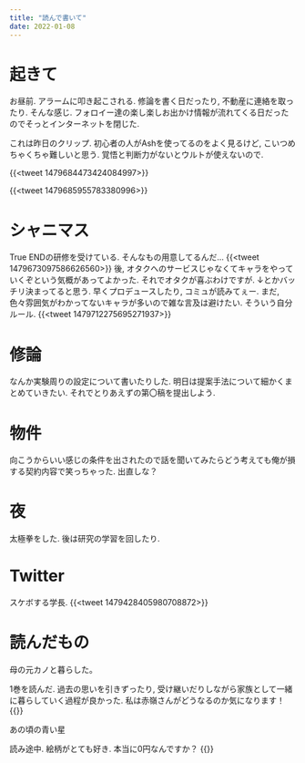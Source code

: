```yaml
---
title: "読んで書いて"
date: 2022-01-08
---
```


# 起きて
お昼前. アラームに叩き起こされる. 修論を書く日だったり, 不動産に連絡を取ったり. そんな感じ. フォロイー達の楽し楽しお出かけ情報が流れてくる日だったのでそっとインターネットを閉じた.

これは昨日のクリップ. 初心者の人がAshを使ってるのをよく見るけど, こいつめちゃくちゃ難しいと思う. 覚悟と判断力がないとウルトが使えないので.

{{<tweet 1479684473424084997>}}

{{<tweet 1479685955783380996>}}

# シャニマス
True ENDの研修を受けている. そんなもの用意してるんだ...
{{<tweet 1479673097586626560>}}
後, オタクへのサービスじゃなくてキャラをやっていくぞという気概があってよかった. それでオタクが喜ぶわけですが.
↓とかバッチリ決まってると思う. 早くプロデュースしたり, コミュが読みてぇー. まだ, 色々雰囲気がわかってないキャラが多いので雑な言及は避けたい. そういう自分ルール.
{{<tweet 1479712275695271937>}}

# 修論
なんか実験周りの設定について書いたりした. 明日は提案手法について細かくまとめていきたい. それでとりあえずの第〇稿を提出しよう.
# 物件
向こうからいい感じの条件を出されたので話を聞いてみたらどう考えても俺が損する契約内容で笑っちゃった. 出直しな？

# 夜
太極拳をした. 後は研究の学習を回したり.
# Twitter
スケボする学長.
{{<tweet 1479428405980708872>}}

# 読んだもの
母の元カノと暮らした。

1巻を読んだ. 過去の思いを引きずったり, 受け継いだりしながら家族として一緒に暮らしていく過程が良かった. 私は赤嶺さんがどうなるのか気になります！
{{<amazon asin="B09NDCXWT8" asin="母の元カノと暮らした。">}}

あの頃の青い星

読み途中. 絵柄がとても好き. 本当に0円なんですか？
{{<amazon asin="B07R1TZVZK" asin="あの頃の青い星">}}